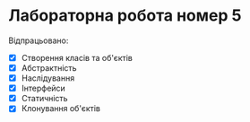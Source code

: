 # Лабораторна робота номер 5
Відпрацьовано:
- [x] Створення класів та об'єктів
- [x] Абстрактність
- [x] Наслідування
- [x] Інтерфейси
- [x] Статичність
- [x] Клонування об'єктів
